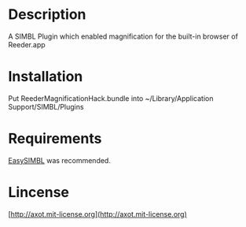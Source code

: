 # Description

A SIMBL Plugin which enabled magnification for the built-in browser of Reeder.app

# Installation

Put ReederMagnificationHack.bundle into ~/Library/Application Support/SIMBL/Plugins

# Requirements

[EasySIMBL](https://github.com/norio-nomura/EasySIMBL/) was recommended.

# Lincense
[http://axot.mit-license.org](http://axot.mit-license.org)

